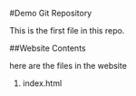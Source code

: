 #Demo Git Repository

This is the first file in this repo.

##Website Contents

here are the files in the website

1. index.html
